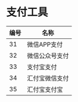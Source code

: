 # 支付工具

| 编号 | 名称 |
| --- | --- |
| 31 | 微信APP支付|
| 32 | 微信公众号支付 |
| 33 | 支付宝支付 |
| 34 | 汇付宝微信支付|
| 35 | 汇付宝支付宝 |




